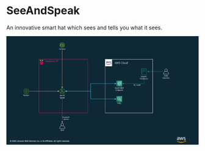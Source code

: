 # SeeAndSpeak
An innovative smart hat which sees and tells you what it sees.

![Architecture](assets/architecture.png)

